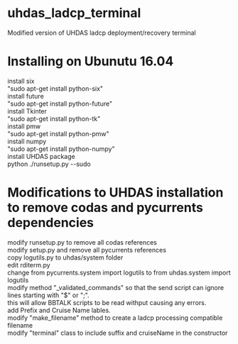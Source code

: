 # uhdas_ladcp_terminal
Modified version of UHDAS ladcp deployment/recovery terminal

# Installing on Ubunutu 16.04


install six</br>
"sudo apt-get install python-six"</br>
install future</br>
"sudo apt-get install python-future"</br>
install Tkinter</br>
"sudo apt-get install python-tk"</br> 
install pmw</br>
"sudo apt-get install python-pmw"</br> 
install numpy</br>
"sudo apt-get install python-numpy"</br>
install UHDAS package</br>
python ./runsetup.py --sudo</br>



# Modifications to UHDAS installation to remove codas and pycurrents dependencies 
modify runsetup.py to remove all codas references</br>
modify setup.py and remove all pycurrents references</br>
copy logutils.py to uhdas/system folder</br>
edit rditerm.py</br>
    change from pycurrents.system import logutils to from uhdas.system import logutils</br>
    modify method "_validated_commands" so that the send script can ignore lines starting with "$" or ";".</br>
    this will allow BBTALK scripts to be read withput causing any errors.</br>
    add Prefix and Cruise Name lables.</br>
    modify "make_filename" method to create a ladcp processing compatible filename</br>
    modify "terminal" class to include suffix and cruiseName in the constructor</br>





